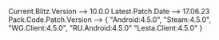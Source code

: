 Current.Blitz.Version --> 10.0.0
Latest.Patch.Date --> 17.06.23
Pack.Code.Patch.Version --> {
								"Android:4.5.0",
								"Steam:4.5.0",
								"WG.Client:4.5.0",
								"RU.Android:4.5.0"
								"Lesta.Client:4.5.0"
							  }